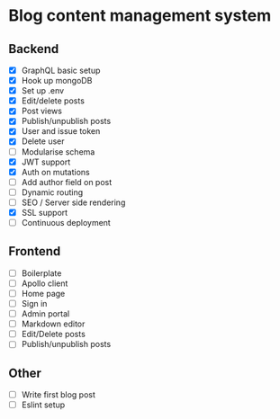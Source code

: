 # Blog content management system

## Backend
- [X] GraphQL basic setup
- [X] Hook up mongoDB
- [X] Set up .env
- [X] Edit/delete posts
- [X] Post views
- [X] Publish/unpublish posts
- [X] User and issue token
- [X] Delete user
- [ ] Modularise schema
- [X] JWT support
- [X] Auth on mutations
- [ ] Add author field on post
- [ ] Dynamic routing
- [ ] SEO / Server side rendering
- [X] SSL support
- [ ] Continuous deployment

## Frontend
- [ ] Boilerplate
- [ ] Apollo client
- [ ] Home page
- [ ] Sign in
- [ ] Admin portal
- [ ] Markdown editor
- [ ] Edit/Delete posts
- [ ] Publish/unpublish posts

## Other
- [ ] Write first blog post
- [ ] Eslint setup
